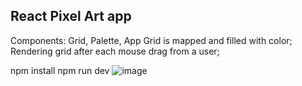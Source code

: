 ## React Pixel Art app 
Components: Grid, Palette, App 
Grid is mapped and filled with color;  
Rendering grid after each mouse drag from a user;  

npm install 
npm run dev 
![image](https://github.com/user-attachments/assets/4baf4390-9da9-4eaf-ae17-36a6248ab58a)
